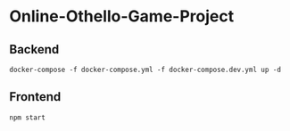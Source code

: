 # Online-Othello-Game-Project

## Backend

`docker-compose -f docker-compose.yml -f docker-compose.dev.yml up -d`

## Frontend

`npm start`
